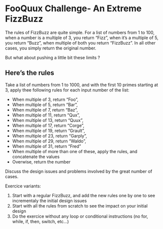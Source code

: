 # FooQuux Challenge- An Extreme FizzBuzz

The rules of FizzBuzz are quite simple. For a list of numbers from 1 to 100, when a number is a multiple of 3, you return “Fizz”, when it’s a multiple of 5, you return “Buzz”, when multiple of both you return “FizzBuzz”. In all other cases, you simply return the original number.

But what about pushing a little bit these limits ? 

## Here’s the rules

Take a list of numbers from 1 to 1000, and with the first 10 primes starting at 3, apply thee following rules for each input number of the list:

* When multiple of 3, return “Foo”,
* When multiple of 5, return “Bar”,
* When multiple of 7, return “Baz”,
* When multiple of 11, return “Qux”,
* When multiple of 13, return “Quux”,
* When multiple of 17, return “Corge”,
* When multiple of 19, return “Grault”,
* When multiple of 23, return “Garply”,
* When multiple of 29, return “Waldo”,
* When multiple of 31, return “Fred”
* When multiple of more than one of these, apply the rules, and concatenate the values
* Overwise, return the number

Discuss the design issues and problems involved by the great number of cases.

Exercice variants:

1. Start with a regular FizzBuzz, and add the new rules one by one to see incrementaly the initial design issues
2. Start with all the rules from scratch to see the impact on your initial design
3. Do the exercice without any loop or conditional instructions (no for, while, if, then, switch, etc…)

